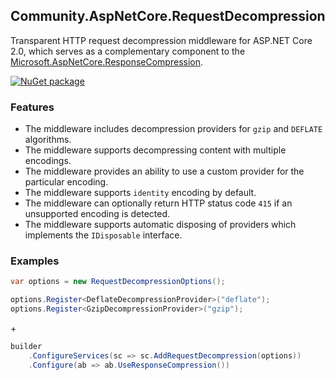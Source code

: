 ## Community.AspNetCore.RequestDecompression

Transparent HTTP request decompression middleware for ASP.NET Core 2.0, which serves as a complementary component to the [Microsoft.AspNetCore.ResponseCompression](https://www.nuget.org/packages/Microsoft.AspNetCore.ResponseCompression/).

[![NuGet package](https://img.shields.io/nuget/v/Community.AspNetCore.RequestDecompression.svg?style=flat-square)](https://www.nuget.org/packages/Community.AspNetCore.RequestDecompression)

### Features

- The middleware includes decompression providers for `gzip` and `DEFLATE` algorithms.
- The middleware supports decompressing content with multiple encodings.
- The middleware provides an ability to use a custom provider for the particular encoding.
- The middleware supports `identity` encoding by default.
- The middleware can optionally return HTTP status code `415` if an unsupported encoding is detected.
- The middleware supports automatic disposing of providers which implements the `IDisposable` interface.

### Examples

```cs
var options = new RequestDecompressionOptions();

options.Register<DeflateDecompressionProvider>("deflate");
options.Register<GzipDecompressionProvider>("gzip");
```
\+
```cs
builder
    .ConfigureServices(sc => sc.AddRequestDecompression(options))
    .Configure(ab => ab.UseResponseCompression())
```